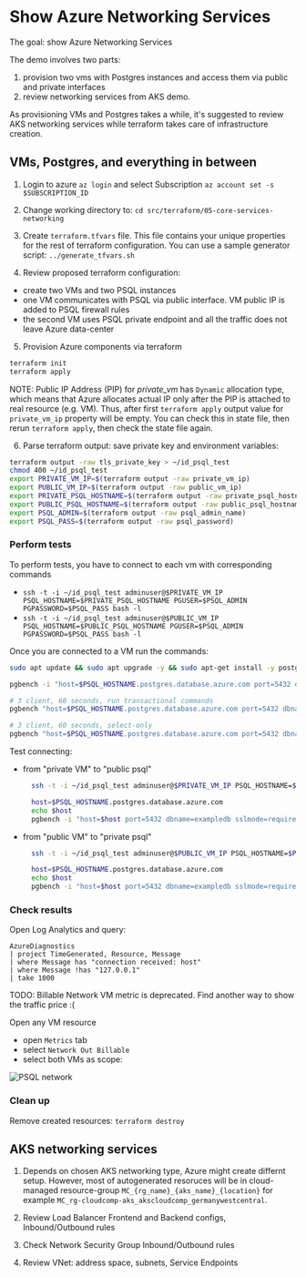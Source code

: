 # Show Azure Networking Services

The goal: show Azure Networking Services

The demo involves two parts:

1. provision two vms with Postgres instances and access them via public and private interfaces
2. review networking services from AKS demo.

As provisioning VMs and Postgres takes a while, it's suggested to review AKS networking services while terraform takes care of infrastructure creation.

## VMs, Postgres, and everything in between

1. Login to azure `az login` and select Subscription `az account set -s $SUBSCRIPTION_ID`

2. Change working directory to: `cd src/terraform/05-core-services-networking`

3. Create `terraform.tfvars` file. This file contains your unique properties for the rest of terraform configuration. You can use a sample generator script: `../generate_tfvars.sh`

4. Review proposed terraform configuration:

  - create two VMs and two PSQL instances
  - one VM communicates with PSQL via public interface. VM public IP is added to PSQL firewall rules
  - the second VM uses PSQL private endpoint and all the traffic does not leave Azure data-center

5. Provision Azure components via terraform

```sh
terraform init
terraform apply
```

NOTE: Public IP Address (PIP) for *private_vm* has `Dynamic` allocation type, which means that Azure allocates actual IP only after the PIP is attached to real resource (e.g. VM). Thus, after first `terraform apply` output value for `private_vm_ip` property will be empty. You can check this in state file, then rerun `terraform apply`, then check the state file again.

6. Parse terraform output: save private key and environment variables:

```sh
terraform output -raw tls_private_key > ~/id_psql_test
chmod 400 ~/id_psql_test
export PRIVATE_VM_IP=$(terraform output -raw private_vm_ip)
export PUBLIC_VM_IP=$(terraform output -raw public_vm_ip)
export PRIVATE_PSQL_HOSTNAME=$(terraform output -raw private_psql_hostname)
export PUBLIC_PSQL_HOSTNAME=$(terraform output -raw public_psql_hostname)
export PSQL_ADMIN=$(terraform output -raw psql_admin_name)
export PSQL_PASS=$(terraform output -raw psql_password)
```

### Perform tests

To perform tests, you have to connect to each vm with corresponding commands
- `ssh -t -i ~/id_psql_test adminuser@$PRIVATE_VM_IP PSQL_HOSTNAME=$PRIVATE_PSQL_HOSTNAME PGUSER=$PSQL_ADMIN PGPASSWORD=$PSQL_PASS bash -l`
- `ssh -t -i ~/id_psql_test adminuser@$PUBLIC_VM_IP PSQL_HOSTNAME=$PUBLIC_PSQL_HOSTNAME PGUSER=$PSQL_ADMIN PGPASSWORD=$PSQL_PASS bash -l`

Once you are connected to a VM run the commands:

```sh
sudo apt update && sudo apt upgrade -y && sudo apt-get install -y postgresql-client postgresql-contrib

pgbench -i "host=$PSQL_HOSTNAME.postgres.database.azure.com port=5432 dbname=exampledb sslmode=require"

# 3 client, 60 seconds, run transactional commands
pgbench "host=$PSQL_HOSTNAME.postgres.database.azure.com port=5432 dbname=exampledb sslmode=require" -c 3 -T 60

# 3 client, 60 seconds, select-only
pgbench "host=$PSQL_HOSTNAME.postgres.database.azure.com port=5432 dbname=exampledb sslmode=require" -c 3 -T 60 -S
```

Test connecting:
- from "private VM" to "public psql"
  ```sh
    ssh -t -i ~/id_psql_test adminuser@$PRIVATE_VM_IP PSQL_HOSTNAME=$PUBLIC_PSQL_HOSTNAME PGUSER=$PSQL_ADMIN PGPASSWORD=$PSQL_PASS bash -l

    host=$PSQL_HOSTNAME.postgres.database.azure.com
    echo $host
    pgbench -i "host=$host port=5432 dbname=exampledb sslmode=require"
  ```
- from "public VM" to "private psql"
  ```sh
    ssh -t -i ~/id_psql_test adminuser@$PUBLIC_VM_IP PSQL_HOSTNAME=$PRIVATE_PSQL_HOSTNAME PGUSER=$PSQL_ADMIN PGPASSWORD=$PSQL_PASS bash -l

    host=$PSQL_HOSTNAME.postgres.database.azure.com
    echo $host
    pgbench -i "host=$host port=5432 dbname=exampledb sslmode=require"
  ```

### Check results

Open Log Analytics and query:

```kusto
AzureDiagnostics
| project TimeGenerated, Resource, Message
| where Message has "connection received: host"
| where Message !has "127.0.0.1"
| take 1000
```

TODO: Billable Network VM metric is deprecated. Find another way to show the traffic price :(

Open any VM resource
- open `Metrics` tab
- select `Network Out Billable`
- select both VMs as scope:

![PSQL network](../files/03-06-core-serivces/psql_network.png)

### Clean up

Remove created resources: `terraform destroy`

## AKS networking services

1. Depends on chosen AKS networking type, Azure might create differnt setup. However, most of autogenerated resoruces will be in cloud-managed resource-group `MC_{rg_name}_{aks_name}_{location}` for example `MC_rg-cloudcomp-aks_akscloudcomp_germanywestcentral`.

2. Review Load Balancer Frontend and Backend configs, Inbound/Outbound rules

3. Check Network Security Group Inbound/Outbound rules

4. Review VNet: address space, subnets, Service Endpoints
